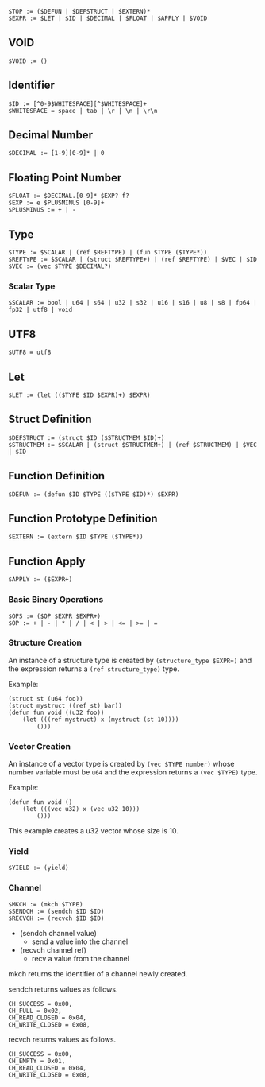 
```
$TOP := ($DEFUN | $DEFSTRUCT | $EXTERN)*
$EXPR := $LET | $ID | $DECIMAL | $FLOAT | $APPLY | $VOID
```

## VOID

```
$VOID := ()
```

## Identifier

```
$ID := [^0-9$WHITESPACE][^$WHITESPACE]+
$WHITESPACE = space | tab | \r | \n | \r\n
```

## Decimal Number

```
$DECIMAL := [1-9][0-9]* | 0
```

## Floating Point Number

```
$FLOAT := $DECIMAL.[0-9]* $EXP? f?
$EXP := e $PLUSMINUS [0-9]+
$PLUSMINUS := + | -
```

## Type

```
$TYPE := $SCALAR | (ref $REFTYPE) | (fun $TYPE ($TYPE*))
$REFTYPE := $SCALAR | (struct $REFTYPE+) | (ref $REFTYPE) | $VEC | $ID
$VEC := (vec $TYPE $DECIMAL?)
```

### Scalar Type

```
$SCALAR := bool | u64 | s64 | u32 | s32 | u16 | s16 | u8 | s8 | fp64 | fp32 | utf8 | void
```

## UTF8

```
$UTF8 = utf8
```

## Let

```
$LET := (let (($TYPE $ID $EXPR)+) $EXPR)
```

## Struct Definition

```
$DEFSTRUCT := (struct $ID ($STRUCTMEM $ID)+)
$STRUCTMEM := $SCALAR | (struct $STRUCTMEM+) | (ref $STRUCTMEM) | $VEC | $ID
```

## Function Definition

```
$DEFUN := (defun $ID $TYPE (($TYPE $ID)*) $EXPR)
```

## Function Prototype Definition

```
$EXTERN := (extern $ID $TYPE ($TYPE*))
```

## Function Apply

```
$APPLY := ($EXPR+)
```

### Basic Binary Operations

```
$OPS := ($OP $EXPR $EXPR+)
$OP := + | - | * | / | < | > | <= | >= | =
```

### Structure Creation

An instance of a structure type is created by ```(structure_type $EXPR+)``` and the expression returns
a ```(ref structure_type)``` type.

Example:
```
(struct st (u64 foo))
(struct mystruct ((ref st) bar))
(defun fun void ((u32 foo))
    (let (((ref mystruct) x (mystruct (st 10))))
        ()))
```

### Vector Creation

An instance of a vector type is created by ```(vec $TYPE number)``` whose number variable must be ```u64``` and the expression returns a ```(vec $TYPE)``` type.

Example:
```
(defun fun void ()
    (let (((vec u32) x (vec u32 10)))
        ()))
```
This example creates a u32 vector whose size is 10.

### Yield

```
$YIELD := (yield)
```

### Channel

```
$MKCH := (mkch $TYPE)
$SENDCH := (sendch $ID $ID)
$RECVCH := (recvch $ID $ID)
```

- (sendch channel value)
  - send a value into the channel
- (recvch channel ref)
  - recv a value from the channel

mkch returns the identifier of a channel newly created.

sendch returns values as follows.

```
CH_SUCCESS = 0x00,
CH_FULL = 0x02,
CH_READ_CLOSED = 0x04,
CH_WRITE_CLOSED = 0x08,
```

recvch returns values as follows.

```
CH_SUCCESS = 0x00,
CH_EMPTY = 0x01,
CH_READ_CLOSED = 0x04,
CH_WRITE_CLOSED = 0x08,
```